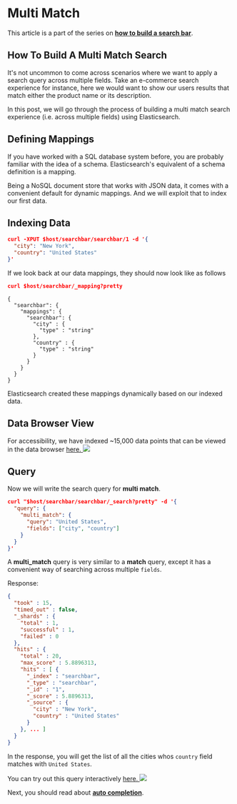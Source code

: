 # Multi Match

This article is a part of the series on [**how to build a search bar**](https://appbaseio.gitbooks.io/esc/content/searchbar/introduction.html).

## How To Build A Multi Match Search

It's not uncommon to come across scenarios where we want to apply a search query across multiple fields. Take an e-commerce search experience for instance, here we would want to show our users results that match either the product name or its description.

In this post, we will go through the process of building a multi match search experience (i.e. across multiple fields) using Elasticsearch.


## Defining Mappings

If you have worked with a SQL database system before, you are probably familiar with the idea of a schema. Elasticsearch's equivalent of a schema definition is a mapping.

Being a NoSQL document store that works with JSON data, it comes with a convenient default for dynamic mappings. And we will exploit that to index our first data.

## Indexing Data

```json
curl -XPUT $host/searchbar/searchbar/1 -d '{
  "city": "New York",
  "country": "United States"
}'
```

If we look back at our data mappings, they should now look like as follows

```json
curl $host/searchbar/_mapping?pretty
```

```
{
  "searchbar": {
    "mappings": {
      "searchbar": {
        "city" : {
          "type" : "string"
        },
        "country" : {
          "type" : "string"
        }
      }
    }
  }
}
```

Elasticsearch created these mappings dynamically based on our indexed data.

## Data Browser View

For accessibility, we have indexed ~15,000 data points that can be viewed in the data browser [here. ![](https://i.imgur.com/rHOEixS.png)](https://opensource.appbase.io/dejavu/live/#?input_state=XQAAAALGAAAAAAAAAAA9iIqnY-B2BnTZGEQz6wkFsf75RGH_jHaI0iFldVUA8qAu_IuFdCiPbQoJXhucJFD7Tx0dCbrMnss3gpLkoGLSlzMWr0Rs78QzD1cInlCxvWqSgdLhvpBcAJW68g0Vhcn0xKzkLHaOzsy68EPdXOYucCl6c8hMMRGu3y4dlzbBXn60r5lbWVcwldsd4kUXc8NRk6kGMuYbn4Qx47XYODZCQPz6_vsDAwA)

## Query

Now we will write the search query for **multi match**.

```json
curl "$host/searchbar/searchbar/_search?pretty" -d '{
  "query": {
    "multi_match": {
      "query": "United States",
      "fields": ["city", "country"]
    }
  }
}'
```

A **multi_match** query is very similar to a **match** query, except it has a convenient way of searching across multiple `fields`.

Response:
```json
{
  "took" : 15,
  "timed_out" : false,
  "_shards" : {
    "total" : 1,
    "successful" : 1,
    "failed" : 0
  },
  "hits" : {
    "total" : 20,
    "max_score" : 5.8896313,
    "hits" : [ {
      "_index" : "searchbar",
      "_type" : "searchbar",
      "_id" : "1",
      "_score" : 5.8896313,
      "_source" : {
        "city" : "New York",
        "country" : "United States"
      }
    }, ... ]
  }
}
```
In the response, you will get the list of all the cities whos `country` field matches with `United States`.

You can try out this query interactively [here. ![](https://i.imgur.com/Z4Vt76n.png)](https://opensource.appbase.io/mirage/#?input_state=XQAAAAIZBgAAAAAAAAA9iIhnNAWbsswtYjeQNZkpzQK4_mOzUeDpWmHIOnFYWKnjL6-LioSaiwWbKm_OIbIe7ew9C3YQvvSfy-iE0mJ3iUHlS7SxqW4Kfd54TO7SG1hbWbzeo-WSJR46OsqZykOAMwSirRgXpSq5OMBdelMP92rD8WwuEem48-PmehVw-xj9TrrjLdB6QMZ24tgkCj4S8wY4NKZdxnxGJNXHDAiW8CYZ41X_QLVWCkTCtI9soPwJzqCRAE57BJ3eXhcn_e98cm9ym9LyFbfx47JbGMzG-tP4raO9YJ5f9ys89CsvMS6zZUYGVO9dQZAhRFFYo_azv4LTZfriF9_BEsssqGR2KjAWzg9H8uzZ2EguhV32efxyNTdJ6xpyuZysRE6nwfghFkkQvlqt65nFaorFSIZLo0QsPAXUrR3tK1o3aLZWYYZJkoALfzyHFSjEMprRpOb7vkaoV0XRkIimDiddxkky9n3fggH_wXvCqIC6GU1iMa-DsL0u7WEKyLW_8ptWJO4JlOCR2rIoi-K-wSfzWIMX-Z3BT8N_zgvVO5smP0UQ_5u6x04iqcr36BmXa7GyWHvCj88ywEcNffBvfv24RlKHznoICNln-38-olmY6t6KQrzlTcsUVyJYXBX6qv7myCJ_yWBoZJFPFKBNQgnhRdsZxIrI_t9XwlP-oLV7QPG0OTvoguT4B8xYnizAn_j3YTGuzf_7ku_x)

Next, you should read about [**auto completion**](https://appbaseio.gitbooks.io/esc/content/searchbar/auto-complete.html).
